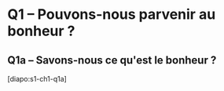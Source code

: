 # Q1 – Pouvons-nous parvenir au bonheur ?

## Q1a – Savons-nous ce qu'est le bonheur ?

[diapo:s1-ch1-q1a]